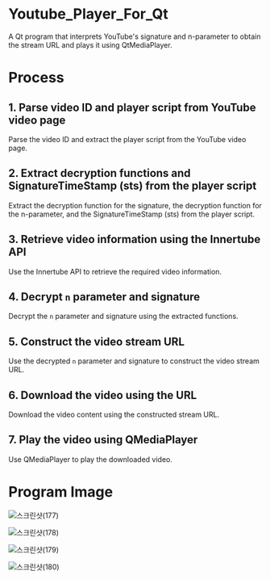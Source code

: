# Youtube_Player_For_Qt
A Qt program that interprets YouTube's signature and n-parameter to obtain the stream URL and plays it using QtMediaPlayer.

# Process

## 1. Parse video ID and player script from YouTube video page
Parse the video ID and extract the player script from the YouTube video page.

## 2. Extract decryption functions and SignatureTimeStamp (sts) from the player script
Extract the decryption function for the signature, the decryption function for the n-parameter, and the SignatureTimeStamp (sts) from the player script.

## 3. Retrieve video information using the Innertube API
Use the Innertube API to retrieve the required video information.

## 4. Decrypt `n` parameter and signature
Decrypt the `n` parameter and signature using the extracted functions.

## 5. Construct the video stream URL
Use the decrypted `n` parameter and signature to construct the video stream URL.

## 6. Download the video using the URL
Download the video content using the constructed stream URL.

## 7. Play the video using QMediaPlayer
Use QMediaPlayer to play the downloaded video.

# Program Image
![스크린샷(177)](https://github.com/user-attachments/assets/160c2ebd-f403-4f8b-84be-692d4e970e53)
<main page>

![스크린샷(178)](https://github.com/user-attachments/assets/2f178627-f8fb-4b84-9aae-8b346028cfa0)
<search>

![스크린샷(179)](https://github.com/user-attachments/assets/94c99a6b-dc47-4c83-852b-ce0bdc8fbe0a)
<play with video window>

![스크린샷(180)](https://github.com/user-attachments/assets/4a9781ce-591b-4762-a4bd-470479ac3f2f)
<if closed video window>
